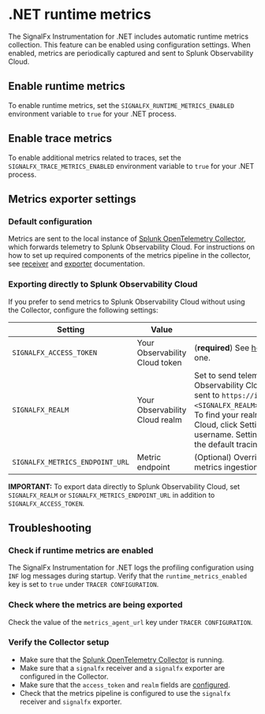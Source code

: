 # .NET runtime metrics

The SignalFx Instrumentation for .NET includes automatic runtime metrics collection.
This feature can be enabled using configuration settings.
When enabled, metrics are periodically captured and sent to Splunk Observability Cloud.

## Enable runtime metrics

To enable runtime metrics, set the `SIGNALFX_RUNTIME_METRICS_ENABLED` environment
variable to `true` for your .NET process.

## Enable trace metrics

To enable additional metrics related to traces, set the `SIGNALFX_TRACE_METRICS_ENABLED`
environment variable to `true` for your .NET process.

## Metrics exporter settings

### Default configuration

Metrics are sent to the local instance of [Splunk OpenTelemetry Collector](https://github.com/signalfx/splunk-otel-collector),
which forwards telemetry to Splunk Observability Cloud. For instructions on how to set up required components of the metrics pipeline in the collector, see 
[receiver](https://github.com/open-telemetry/opentelemetry-collector-contrib/tree/main/receiver/signalfxreceiver) and [exporter](https://github.com/open-telemetry/opentelemetry-collector-contrib/tree/main/exporter/signalfxexporter) documentation.

### Exporting directly to Splunk Observability Cloud

If you prefer to send metrics to Splunk Observability Cloud without using the Collector, configure the following settings:

| Setting | Value | Notes |
|-|-|-|
| `SIGNALFX_ACCESS_TOKEN` | Your Observability Cloud token | (__required__) See [here](https://docs.splunk.com/Observability/admin/authentication-tokens/org-tokens.html) to learn how to obtain one. |
| `SIGNALFX_REALM` | Your Observability Cloud realm | Set to send telemetry directly to Splunk Observability Cloud. If configured, metrics are sent to `https://ingest.<SIGNALFX_REALM>.signalfx.com/v2/datapoint`. To find your realm, open Splunk Observability Cloud, click Settings, then click on your username. Setting this variable also modify the default tracing endpoint. |
| `SIGNALFX_METRICS_ENDPOINT_URL` | Metric endpoint | (Optional) Overrides other settings for the metrics ingestion endpoint. |

__IMPORTANT:__ To export data directly to Splunk Observability Cloud, set `SIGNALFX_REALM` or `SIGNALFX_METRICS_ENDPOINT_URL` in addition to `SIGNALFX_ACCESS_TOKEN`.

## Troubleshooting

### Check if runtime metrics are enabled

The SignalFx Instrumentation for .NET logs the profiling configuration using `INF` log messages during startup. 
Verify that the `runtime_metrics_enabled` key is set to `true` under `TRACER CONFIGURATION`.

### Check where the metrics are being exported

Check the value of the `metrics_agent_url` key under `TRACER CONFIGURATION`.

### Verify the Collector setup

* Make sure that the [Splunk OpenTelemetry Collector](https://github.com/signalfx/splunk-otel-collector) is running.
* Make sure that a `signalfx` receiver and a `signalfx` exporter are configured in the Collector.
* Make sure that the `access_token` and `realm` fields are [configured](https://github.com/open-telemetry/opentelemetry-collector-contrib/tree/main/exporter/signalfxexporter#metrics-configuration).
* Check that the metrics pipeline is configured to use
the `signalfx` receiver and `signalfx` exporter.
